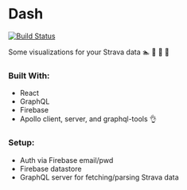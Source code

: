 # Dash
[![Build Status](https://travis-ci.org/brygrill/dash.svg?branch=master)](https://travis-ci.org/brygrill/dash) 

Some visualizations for your Strava data 🏊 🚴 🏃 💪

### Built With:
- React
- GraphQL
- Firebase
- Apollo client, server, and graphql-tools 👌


### Setup:
- Auth via Firebase email/pwd
- Firebase datastore
- GraphQL server for fetching/parsing Strava data
